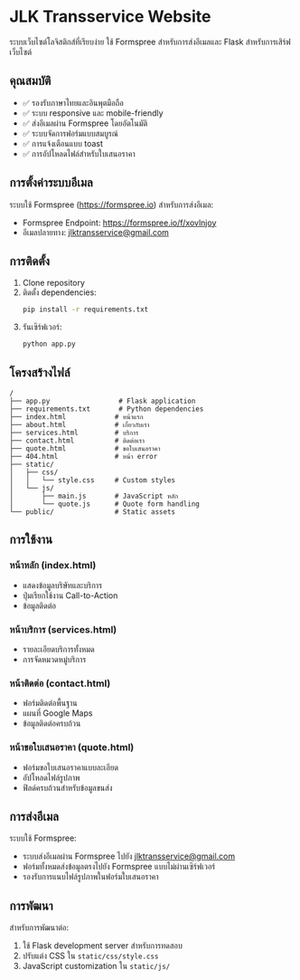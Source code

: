 # JLK Transservice Website

ระบบเว็บไซต์โลจิสติกส์ที่เรียบง่าย ใช้ Formspree สำหรับการส่งอีเมลและ Flask สำหรับการเสิร์ฟเว็บไซต์

## คุณสมบัติ

- ✅ รองรับภาษาไทยและอินพุตมือถือ
- ✅ ระบบ responsive และ mobile-friendly  
- ✅ ส่งอีเมลผ่าน Formspree โดยอัตโนมัติ
- ✅ ระบบจัดการฟอร์มแบบสมบูรณ์
- ✅ การแจ้งเตือนแบบ toast
- ✅ การอัปโหลดไฟล์สำหรับใบเสนอราคา

## การตั้งค่าระบบอีเมล

ระบบใช้ Formspree (https://formspree.io) สำหรับการส่งอีเมล:
- Formspree Endpoint: https://formspree.io/f/xovlnjoy
- อีเมลปลายทาง: jlktransservice@gmail.com

## การติดตั้ง

1. Clone repository
2. ติดตั้ง dependencies:
   ```bash
   pip install -r requirements.txt
   ```
3. รันเซิร์ฟเวอร์:
   ```bash
   python app.py
   ```

## โครงสร้างไฟล์

```
/
├── app.py                 # Flask application
├── requirements.txt       # Python dependencies
├── index.html            # หน้าแรก
├── about.html            # เกี่ยวกับเรา
├── services.html         # บริการ
├── contact.html          # ติดต่อเรา
├── quote.html            # ขอใบเสนอราคา
├── 404.html              # หน้า error
├── static/
│   ├── css/
│   │   └── style.css     # Custom styles
│   └── js/
│       ├── main.js       # JavaScript หลัก
│       └── quote.js      # Quote form handling
└── public/               # Static assets
```

## การใช้งาน

### หน้าหลัก (index.html)
- แสดงข้อมูลบริษัทและบริการ
- ปุ่มเรียกใช้งาน Call-to-Action
- ข้อมูลติดต่อ

### หน้าบริการ (services.html)
- รายละเอียดบริการทั้งหมด
- การจัดหมวดหมู่บริการ

### หน้าติดต่อ (contact.html)
- ฟอร์มติดต่อพื้นฐาน
- แผนที่ Google Maps
- ข้อมูลติดต่อครบถ้วน

### หน้าขอใบเสนอราคา (quote.html)
- ฟอร์มขอใบเสนอราคาแบบละเอียด
- อัปโหลดไฟล์รูปภาพ
- ฟิลด์ครบถ้วนสำหรับข้อมูลขนส่ง

## การส่งอีเมล

ระบบใช้ Formspree:
- ระบบส่งอีเมลผ่าน Formspree ไปยัง jlktransservice@gmail.com
- ฟอร์มทั้งหมดส่งข้อมูลตรงไปยัง Formspree แบบไม่ผ่านเซิร์ฟเวอร์
- รองรับการแนบไฟล์รูปภาพในฟอร์มใบเสนอราคา

## การพัฒนา

สำหรับการพัฒนาต่อ:
1. ใช้ Flask development server สำหรับการทดสอบ
2. ปรับแต่ง CSS ใน `static/css/style.css`
3. JavaScript customization ใน `static/js/`
